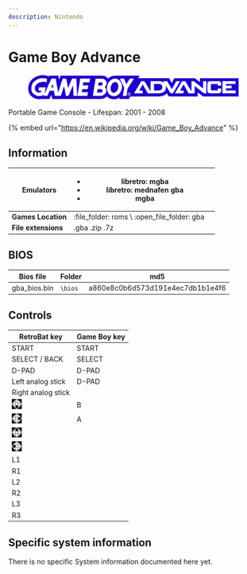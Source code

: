 ```yaml
---
description: Nintendo
---
```


# Game Boy Advance

<figure><img src="https://raw.githubusercontent.com/fabricecaruso/es-theme-carbon/master/art/logos/gba.svg" alt=""><figcaption></figcaption></figure>

Portable Game Console - Lifespan: 2001 - 2008

{% embed url="https://en.wikipedia.org/wiki/Game_Boy_Advance" %}

## Information

| **Emulators**       | <ul><li>libretro: mgba</li><li>libretro: mednafen gba</li><li>mgba</li></ul> |   |
| ------------------- | ---------------------------------------------------------------------------- | - |
| **Games Location**  | :file\_folder: roms \ :open\_file\_folder: gba                               |   |
| **File extensions** | .gba .zip .7z                                                                |   |

## BIOS

| Bios file     | Folder  | md5                              |
| ------------- | ------- | -------------------------------- |
| gba\_bios.bin | `\bios` | a860e8c0b6d573d191e4ec7db1b1e4f6 |

## Controls

| RetroBat key                                                                           | Game Boy key |
| -------------------------------------------------------------------------------------- | ------------ |
| START                                                                                  | START        |
| SELECT / BACK                                                                          | SELECT       |
| D-PAD                                                                                  | D-PAD        |
| Left analog stick                                                                      | D-PAD        |
| Right analog stick                                                                     |              |
| ![A](<../../../.gitbook/assets/image (1) (2) (1).png>)                                 | B            |
| ![B](<../../../.gitbook/assets/image (4) (1).png>)                                     | A            |
| <img src="../../../.gitbook/assets/image (3) (1) (2).png" alt="" data-size="original"> |              |
| <img src="../../../.gitbook/assets/image (2) (1) (1).png" alt="" data-size="line">     |              |
| L1                                                                                     |              |
| R1                                                                                     |              |
| L2                                                                                     |              |
| R2                                                                                     |              |
| L3                                                                                     |              |
| R3                                                                                     |              |

## Specific system information

There is no specific System information documented here yet.
